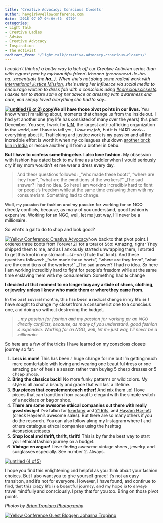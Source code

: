 ```yaml
---
title: 'Creative Advocacy: Conscious Closets'
author: heygirl@yellowconference.com
date: '2015-07-07 04:00:48 -0700'
categories:
- Light Talk
- Creative Ladies
- Advice
- Creative Advocacy
- Inspiration
- The Activist
redirect_from: "/light-talk/creative-advocacy-conscious-closets/"
---
```


_I couldn't think of a better way to kick off our Creative Activism series than with a guest post by my beautiful friend Johanna (pronounced Jo-ha-na...accentuate the **ha**...). When she's not doing some radical work with [International Justice Mission,](https://www.ijm.org/) she's using her influence via social media to encourage women to dress fab with a conscious using [#consciousclosests](https://instagram.com/explore/tags/consciousclosets/). I asked her to share some of her advice on dressing with awareness and care, and simply loved everything she had to say..._

**[![untitled (6 of 2) copy](http://yellowconference.com/wp-content/uploads/2015/07/untitled-6-of-2-copy.jpg)](http://yellowconference.com/wp-content/uploads/2015/07/untitled-6-of-2-copy.jpg)We all have those pivot points in our lives.** You know what I’m talking about, moments that change us from the inside out. I had yet another one (my life has consisted of many over the years) this past December. You see, I work for [IJM](http://www.ijm.org), the largest anti-trafficking organization in the world, and I have to tell you, _I love my job,_ but it is HARD work--everything about it. Trafficking and justice work is my passion and all the incredible effort is worth it when my colleagues shut down [another brick kiln in India](http://thecnnfreedomproject.blogs.cnn.com/2013/03/20/toddlers-freed-from-brick-kiln-bondage/) or rescue another girl from a brothel in Cebu.

**But I have to confess something else. I also love fashion.** My obsession with fashion has dated back to my time as a toddler when I would seriously cry if my mom wouldn’t let me wear a dress every day.

> And these questions followed: _“who made these boots”, “where are they from”, “what are the conditions of the workers?” _The sad answer? I had no idea. So here I am working incredibly hard to fight for people’s freedom while at the same time enslaving them with my consumerism. Something had to change.

Well, my passion for fashion and my passion for working for an NGO directly conflicts, because, as many of you understand, good fashion is expensive. Working for an NGO, well, let me just way, I’ll never be a millionaire.

So what’s a gal to do to shop and look good?

[![Yellow Conference: Creative Advocacy](http://yellowconference.com/wp-content/uploads/2015/07/untitled-7-of-2.jpg)](http://yellowconference.com/wp-content/uploads/2015/07/untitled-7-of-2.jpg)Now back to that pivot point. I ordered three boots from Forever 21 for a total of $6o! Amazing, right? They shipped them to me, and as I anxiously started unwrapping them, I started to get this knot in my stomach..._Uh-oh_ (I hate that knot). And these questions followed: _“who made these boots”, “where are they from”, “what are the conditions of the workers?” _The sad answer? I had no idea. So here I am working incredibly hard to fight for people’s freedom while at the same time enslaving them with my consumerism. Something had to change.

**I decided at that moment to no longer buy any article of shoes, clothing, or jewelry unless I knew who made them or where they came from.**

In the past several months, this has been a radical change in my life as I have sought to change my closet from a consumerist one to a conscious one, and doing so without destroying the budget.

> ._..my passion for fashion and my passion for working for an NGO directly conflicts, because, as many of you understand, good fashion is expensive. Working for an NGO, well, let me just way, I’ll never be a millionaire._

So here are a few of the tricks I have learned on my conscious closets journey so far:

1.  **Less is more!** This has been a huge change for me but I’m getting much more comfortable with loving and wearing one beautiful dress or one amazing pair of heels a season rather than buying 5 cheap dresses or 5 cheap shoes.
2.  **Bring the classics back!** No more funky patterns or wild colors. My style is all about a beauty and grace that will last a lifetime.
3.  **Buy pieces that complement each other!** And mix them up! I love pieces that can transition from casual to elegant with the simple switch of a necklace or bag or shoe.
4.  **There are some awesome ethical companies out there with really good design!** I’ve fallen for [Everlane](https://www.everlane.com/) and [31 Bits,](http://31bits.com/) and [Hayden Harnett](http://www.haydenharnett.com/#close) (check Hayden’s awesome sales). But there are so many others if you do the research. You can also follow along my Instagram where I and others catalogue ethical companies using the hashtag [#consciousclosets](https://instagram.com/explore/tags/consciousclosets/)
5.  **Shop local and thrift, thrift, thrift!** This is by far the best way to start your ethical fashion journey on a budget.
6.  **Vintage en vogue!** I love finding awesome vintage shoes , jewelry, and sunglasses especially. See number 2\. Always.

[![untitled (4 of 5)](http://yellowconference.com/wp-content/uploads/2015/07/untitled-4-of-5.jpg)](http://yellowconference.com/wp-content/uploads/2015/07/untitled-4-of-5.jpg)

I hope you find this enlightening and helpful as you think about your fashion choices. But I also want you to give yourself grace! It’s not an easy transition, and it’s not for everyone. However, I have found, and continue to find, that this crazy life is a beautiful journey, and my hope is to always travel mindfully and consciously. I pray that for you too. Bring on those pivot points!

_Photos by [Brian Tropiano Photography](http://briantropiano.com/)_

[![Yellow Conference Guest Blogger: Johanna Tropiano](http://yellowconference.com/wp-content/uploads/2015/07/johannabio.jpg)](https://instagram.com/johannatropiano/)
